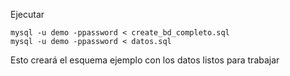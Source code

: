 Ejecutar
```
mysql -u demo -ppassword < create_bd_completo.sql
mysql -u demo -ppassword < datos.sql
```
Esto creará el esquema ejemplo con los datos listos para trabajar